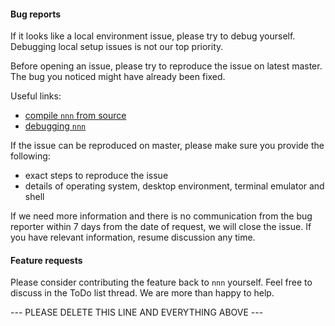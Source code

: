 #### Bug reports

If it looks like a local environment issue, please try to debug yourself. Debugging local setup issues is not our top priority.

Before opening an issue, please try to reproduce the issue on latest master. The bug you noticed might have already been fixed.

Useful links:

- [compile `nnn` from source](https://github.com/jarun/nnn#from-source)
- [debugging `nnn`](https://github.com/jarun/nnn/wiki/debugging-nnn)

If the issue can be reproduced on master, please make sure you provide the following:

- exact steps to reproduce the issue
- details of operating system, desktop environment, terminal emulator and shell

If we need more information and there is no communication from the bug reporter within 7 days from the date of request, we will close the issue. If you have relevant information, resume discussion any time.

#### Feature requests

Please consider contributing the feature back to `nnn` yourself. Feel free to discuss in the ToDo list thread. We are more than happy to help.

--- PLEASE DELETE THIS LINE AND EVERYTHING ABOVE ---
